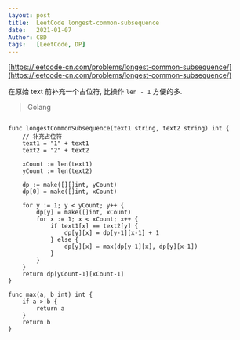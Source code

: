 ```yaml
---
layout: post
title:  LeetCode longest-common-subsequence
date:   2021-01-07
Author: CBD
tags:   [LeetCode, DP]
---
```


[https://leetcode-cn.com/problems/longest-common-subsequence/](https://leetcode-cn.com/problems/longest-common-subsequence/)

在原始 text 前补充一个占位符, 比操作 `len - 1` 方便的多.

> Golang

```golang

func longestCommonSubsequence(text1 string, text2 string) int {
	// 补充占位符
	text1 = "1" + text1
	text2 = "2" + text2

	xCount := len(text1)
	yCount := len(text2)

	dp := make([][]int, yCount)
	dp[0] = make([]int, xCount)

	for y := 1; y < yCount; y++ {
		dp[y] = make([]int, xCount)
		for x := 1; x < xCount; x++ {
			if text1[x] == text2[y] {
				dp[y][x] = dp[y-1][x-1] + 1
			} else {
				dp[y][x] = max(dp[y-1][x], dp[y][x-1])
			}
		}
	}
	return dp[yCount-1][xCount-1]
}

func max(a, b int) int {
	if a > b {
		return a
	}
	return b
}

```
